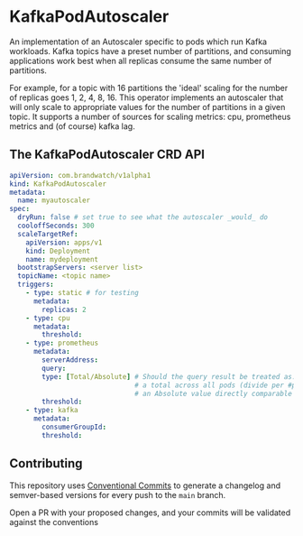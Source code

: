 # KafkaPodAutoscaler

An implementation of an Autoscaler specific to pods which run Kafka workloads. Kafka topics have a preset number of partitions, and consuming applications work best when all replicas consume the same number of partitions.

For example, for a topic with 16 partitions the 'ideal' scaling for the number of replicas goes 1, 2, 4, 8, 16. This operator implements an autoscaler that will only scale to appropriate values for the number of partitions in a given topic. It supports a number of sources for scaling metrics: cpu, prometheus metrics and (of course) kafka lag.

## The KafkaPodAutoscaler CRD API

```yaml
apiVersion: com.brandwatch/v1alpha1
kind: KafkaPodAutoscaler
metadata:
  name: myautoscaler
spec:
  dryRun: false # set true to see what the autoscaler _would_ do
  cooloffSeconds: 300
  scaleTargetRef:
    apiVersion: apps/v1
    kind: Deployment
    name: mydeployment
  bootstrapServers: <server list>
  topicName: <topic name>
  triggers:
    - type: static # for testing
      metadata:
        replicas: 2
    - type: cpu
      metadata:
        threshold: 
    - type: prometheus
      metadata:
        serverAddress: 
        query: 
        type: [Total/Absolute] # Should the query result be treated as:
                               # a total across all pods (divide per #pods to compare with threshold, or 
                               # an Absolute value directly comparable with threshold
        threshold: 
    - type: kafka
      metadata:
        consumerGroupId:
        threshold: 
```


## Contributing

This repository uses [Conventional Commits](https://www.conventionalcommits.org/en/v1.0.0/) to generate a changelog and semver-based versions for every push to the `main` branch.

Open a PR with your proposed changes, and your commits will be validated against the conventions
